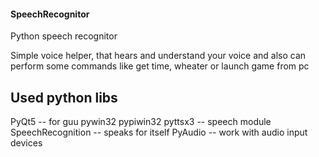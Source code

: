#### SpeechRecognitor
Python speech recognitor

Simple voice helper, that hears and understand your voice and also can perform some commands like get time, 
  wheater or launch game from pc
  
## Used python libs

PyQt5 -- for guu
pywin32
pypiwin32
pyttsx3 -- speech module
SpeechRecognition -- speaks for itself
PyAudio -- work with audio input devices 

